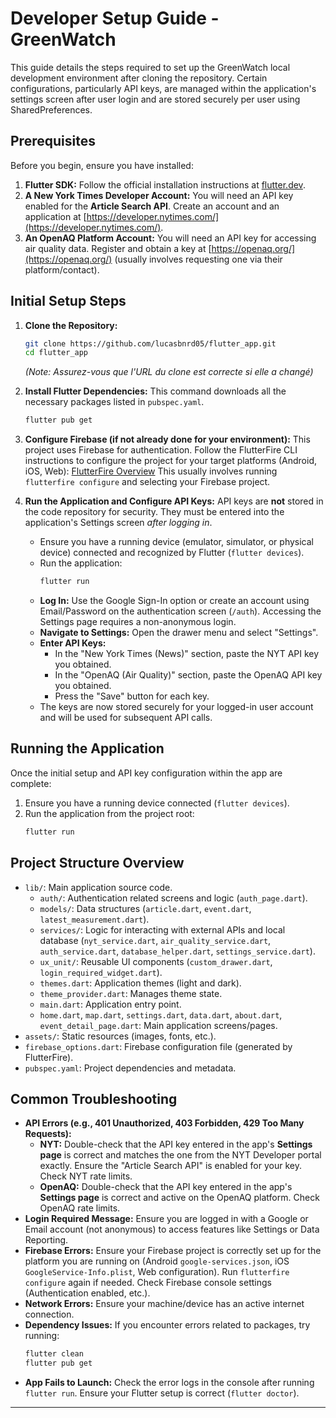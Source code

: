 # Developer Setup Guide - GreenWatch

This guide details the steps required to set up the GreenWatch local development environment after cloning the repository. Certain configurations, particularly API keys, are managed within the application's settings screen after user login and are stored securely per user using SharedPreferences.

## Prerequisites

Before you begin, ensure you have installed:

1.  **Flutter SDK:** Follow the official installation instructions at [flutter.dev](https://flutter.dev/docs/get-started/install).
2.  **A New York Times Developer Account:** You will need an API key enabled for the **Article Search API**. Create an account and an application at [https://developer.nytimes.com/](https://developer.nytimes.com/).
3.  **An OpenAQ Platform Account:** You will need an API key for accessing air quality data. Register and obtain a key at [https://openaq.org/](https://openaq.org/) (usually involves requesting one via their platform/contact).

## Initial Setup Steps

1.  **Clone the Repository:**
    ```bash
    git clone https://github.com/lucasbnrd05/flutter_app.git 
    cd flutter_app
    ```
    *(Note: Assurez-vous que l'URL du clone est correcte si elle a changé)*

2.  **Install Flutter Dependencies:**
    This command downloads all the necessary packages listed in `pubspec.yaml`.
    ```bash
    flutter pub get
    ```

3.  **Configure Firebase (if not already done for your environment):**
    This project uses Firebase for authentication. Follow the FlutterFire CLI instructions to configure the project for your target platforms (Android, iOS, Web): [FlutterFire Overview](https://firebase.google.com/docs/flutter/overview)
    This usually involves running `flutterfire configure` and selecting your Firebase project.

4.  **Run the Application and Configure API Keys:**
    API keys are **not** stored in the code repository for security. They must be entered into the application's Settings screen *after logging in*.

    *   Ensure you have a running device (emulator, simulator, or physical device) connected and recognized by Flutter (`flutter devices`).
    *   Run the application:
        ```bash
        flutter run
        ```
    *   **Log In:** Use the Google Sign-In option or create an account using Email/Password on the authentication screen (`/auth`). Accessing the Settings page requires a non-anonymous login.
    *   **Navigate to Settings:** Open the drawer menu and select "Settings".
    *   **Enter API Keys:**
        *   In the "New York Times (News)" section, paste the NYT API key you obtained.
        *   In the "OpenAQ (Air Quality)" section, paste the OpenAQ API key you obtained.
        *   Press the "Save" button for each key.
    *   The keys are now stored securely for your logged-in user account and will be used for subsequent API calls.

## Running the Application

Once the initial setup and API key configuration within the app are complete:

1.  Ensure you have a running device connected (`flutter devices`).
2.  Run the application from the project root:
    ```bash
    flutter run
    ```

## Project Structure Overview

*   `lib/`: Main application source code.
    *   `auth/`: Authentication related screens and logic (`auth_page.dart`).
    *   `models/`: Data structures (`article.dart`, `event.dart`, `latest_measurement.dart`).
    *   `services/`: Logic for interacting with external APIs and local database (`nyt_service.dart`, `air_quality_service.dart`, `auth_service.dart`, `database_helper.dart`, `settings_service.dart`).
    *   `ux_unit/`: Reusable UI components (`custom_drawer.dart`, `login_required_widget.dart`).
    *   `themes.dart`: Application themes (light and dark).
    *   `theme_provider.dart`: Manages theme state.
    *   `main.dart`: Application entry point.
    *   `home.dart`, `map.dart`, `settings.dart`, `data.dart`, `about.dart`, `event_detail_page.dart`: Main application screens/pages.
*   `assets/`: Static resources (images, fonts, etc.).
*   `firebase_options.dart`: Firebase configuration file (generated by FlutterFire).
*   `pubspec.yaml`: Project dependencies and metadata.

## Common Troubleshooting

*   **API Errors (e.g., 401 Unauthorized, 403 Forbidden, 429 Too Many Requests):**
    *   **NYT:** Double-check that the API key entered in the app's **Settings page** is correct and matches the one from the NYT Developer portal exactly. Ensure the "Article Search API" is enabled for your key. Check NYT rate limits.
    *   **OpenAQ:** Double-check that the API key entered in the app's **Settings page** is correct and active on the OpenAQ platform. Check OpenAQ rate limits.
*   **Login Required Message:** Ensure you are logged in with a Google or Email account (not anonymous) to access features like Settings or Data Reporting.
*   **Firebase Errors:** Ensure your Firebase project is correctly set up for the platform you are running on (Android `google-services.json`, iOS `GoogleService-Info.plist`, Web configuration). Run `flutterfire configure` again if needed. Check Firebase console settings (Authentication enabled, etc.).
*   **Network Errors:** Ensure your machine/device has an active internet connection.
*   **Dependency Issues:** If you encounter errors related to packages, try running:
    ```bash
    flutter clean
    flutter pub get
    ```
*   **App Fails to Launch:** Check the error logs in the console after running `flutter run`. Ensure your Flutter setup is correct (`flutter doctor`).

---